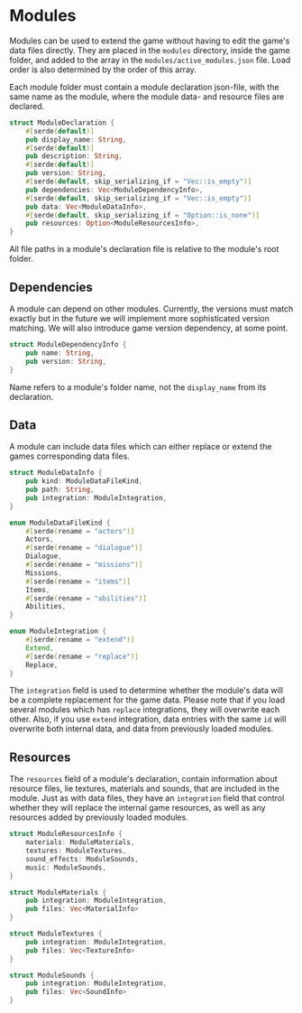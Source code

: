 # Modules

Modules can be used to extend the game without having to edit the game's data files directly.
They are placed in the `modules` directory, inside the game folder, and added to the array in the `modules/active_modules.json` file. Load order is also determined by the order of this array.

Each module folder must contain a module declaration json-file, with the same name as the module, where the module data- and resource files are declared.

```rust
struct ModuleDeclaration {
    #[serde(default)]
    pub display_name: String,
    #[serde(default)]
    pub description: String,
    #[serde(default)]
    pub version: String,
    #[serde(default, skip_serializing_if = "Vec::is_empty")]
    pub dependencies: Vec<ModuleDependencyInfo>,
    #[serde(default, skip_serializing_if = "Vec::is_empty")]
    pub data: Vec<ModuleDataInfo>,
    #[serde(default, skip_serializing_if = "Option::is_none")]
    pub resources: Option<ModuleResourcesInfo>,
}
```

All file paths in a module's declaration file is relative to the module's root folder.

## Dependencies

A module can depend on other modules. Currently, the versions must match exactly but in the future we will implement more sophisticated version matching. We will also introduce game version dependency, at some point.

```rust
struct ModuleDependencyInfo {
    pub name: String,
    pub version: String,
}
```

Name refers to a module's folder name, not the `display_name` from its declaration.

## Data

A module can include data files which can either replace or extend the games corresponding data files.

```rust
struct ModuleDataInfo {
    pub kind: ModuleDataFileKind,
    pub path: String,
    pub integration: ModuleIntegration,
}
```

```rust
enum ModuleDataFileKind {
    #[serde(rename = "actors")]
    Actors,
    #[serde(rename = "dialogue")]
    Dialogue,
    #[serde(rename = "missions")]
    Missions,
    #[serde(rename = "items")]
    Items,
    #[serde(rename = "abilities")]
    Abilities,
}
```

```rust
enum ModuleIntegration {
    #[serde(rename = "extend")]
    Extend,
    #[serde(rename = "replace")]
    Replace,
}
```

The `integration` field is used to determine whether the module's data will be a complete replacement for the game data.
Please note that if you load several modules which has `replace` integrations, they will overwrite each other. Also, if you use `extend` integration, data entries with the same `id` will overwrite both internal data, and data from previously loaded modules.

## Resources

The `resources` field of a module's declaration, contain information about resource files, lie textures, materials and sounds, that are included in the module.
Just as with data files, they have an `integration` field that control whether they will replace the internal game resources, as well as any resources added by previously loaded modules. 

```rust
struct ModuleResourcesInfo {
    materials: ModuleMaterials,
    textures: ModuleTextures,
    sound_effects: ModuleSounds,
    music: ModuleSounds,
}
```

```rust
struct ModuleMaterials {
    pub integration: ModuleIntegration,
    pub files: Vec<MaterialInfo>
}
```

```rust
struct ModuleTextures {
    pub integration: ModuleIntegration,
    pub files: Vec<TextureInfo>
}
```

```rust
struct ModuleSounds {
    pub integration: ModuleIntegration,
    pub files: Vec<SoundInfo>
}
```
